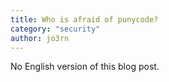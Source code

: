 ```yaml
---
title: Who is afraid of punycode?
category: "security"
author: jo3rn
---
```


No English version of this blog post.

